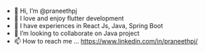 - 👋 Hi, I’m @praneethpj
- 👀 I love and enjoy flutter development
- 🌱 I have experiences in React Js, Java, Spring Boot
- 💞️ I’m looking to collaborate on Java project
- 📫 How to reach me ... https://www.linkedin.com/in/praneethpj/

<!---
praneethpj/praneethpj is a ✨ special ✨ repository because its `README.md` (this file) appears on your GitHub profile.
You can click the Preview link to take a look at your changes.
--->
